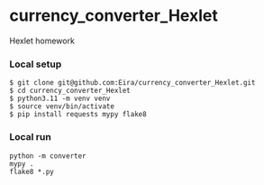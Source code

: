 # currency_converter_Hexlet
Hexlet homework

### Local setup
```shell
$ git clone git@github.com:Eira/currency_converter_Hexlet.git
$ cd currency_converter_Hexlet
$ python3.11 -m venv venv
$ source venv/bin/activate
$ pip install requests mypy flake8
```

### Local run
```
python -m converter
mypy .
flake8 *.py
```
